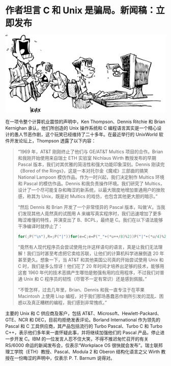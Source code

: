 # 作者坦言 C 和 Unix 是骗局。新闻稿：立即发布

![](../.gitbook/assets/pianju.png)


在一项令整个计算机业震惊的声明中，Ken Thompson、Dennis Ritchie 和 Brian Kernighan 承认，他们所创造的 Unix 操作系统和 C 编程语言其实是一个精心设计的愚人节恶作剧，这个玩笑已经维持了二十多年。在最近举行的 UnixWorld 软件开发论坛上，Thompson 透露了以下内容：


>“1969 年，AT&T 刚刚终止了他们与 GE/AT&T Multics 项目的合作。Brian 和我刚开始使用来自瑞士 ETH 实验室 Nichlaus Wirth 教授发布的早期 Pascal 版本，我们对其优雅的简洁性和强大功能印象深刻。Dennis 刚读完《Bored of the Rings》，这是一本对托尔金《魔戒》三部曲的搞笑 National Lampoon 模仿作品。作为一时兴起，我们决定制作 Multics 环境和 Pascal 的模仿作品。Dennis 和我负责操作环境。我们研究了 Multics，设计了一个尽可能复杂和晦涩的新系统，以最大限度地增加普通用户的挫败感，称其为 Unix，既是对 Multics 的戏仿，也包含其他更大胆的暗示。”
>
>“然后 Dennis 和 Brian 开发了一个非常怪异的 Pascal 版本，叫做‘A’。当我们发现其他人竟然真的试图用 A 来编写真实程序时，我们迅速增加了更多晦涩难懂的特性，并演变出了 B、BCPL，最终是 C。我们在以下语法能够干净编译时就停止了：
>
>```c
>for(;P("\n"),R=;P("|"))for(e=C;e=P("_"+(*u++/8)%2))P("|"+(*u/4)%2);
>```
>
>“竟然有人现代程序员会尝试使用允许这样语句的语言，真是让我们无法理解！我们当时甚至考虑把它卖给苏联，让他们的计算机科学进展倒退 20 年甚至更久。想象一下，当 AT\&T 和其他美国公司真的开始尝试使用 Unix 和 C 时，我们是多么惊讶！他们花了 20 年时间才培养出足够的技术，能够用这套 1960 年代的技术恶搞产生哪怕是勉强有用的应用程序，不过我们对普通 Unix 和 C 程序员的韧性（尽管不一定有常识）还是感到佩服。”
>
>“不管怎样，过去几年里，Brian、Dennis 和我一直专注于在苹果 Macintosh 上使用 Lisp 编程，对于我们那场愚蠢恶作剧所引发的混乱、困惑以及真正糟糕的编程，我们感到非常愧疚。”

主要的 Unix 和 C 供应商及客户，包括 AT\&T、Microsoft、Hewlett-Packard、GTE、NCR 和 DEC，目前均拒绝发表评论。Borland International 作为领先的 Pascal 和 C 工具供应商，其产品包括流行的 Turbo Pascal、Turbo C 和 Turbo C++，表示他们多年来一直怀疑此事，并将继续加强他们的 Pascal 产品，停止进一步开发 C。IBM 的一位发言人忍不住大笑，不得不推迟匆忙召开的有关 RS/6000 命运的新闻发布会，仅表示“Workplace OS 很快就会发布”。瑞士联邦理工学院（ETH）教授、Pascal、Modula 2 和 Oberon 结构化语言之父 Wirth 教授在一份晦涩的声明中，仅表示 P. T. Barnum 说得对。
